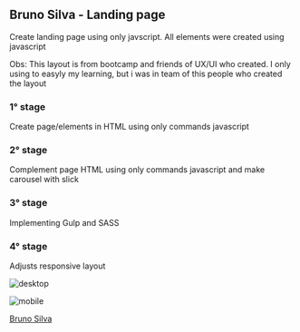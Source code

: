 

## Bruno Silva - Landing page

Create landing page using only javscript. All elements were created using javascript

Obs: This layout is from bootcamp and friends of UX/UI who created. I only using to easyly my learning, but i was in team of this people who created the layout

### 1° stage

Create page/elements in HTML using only commands javascript

### 2° stage

Complement page HTML using only commands javascript and make carousel with slick

### 3° stage

Implementing Gulp and SASS

### 4° stage

Adjusts responsive layout


![desktop](https://github.com/brunosilva/bruno-landingpage-js/issues/1#issue-850302769)

![mobile](https://github.com/brunosilva/bruno-landingpage-js/issues/2#issue-850303782)





[Bruno Silva](https://www.linkedin.com/in/bruno-silva0109/)